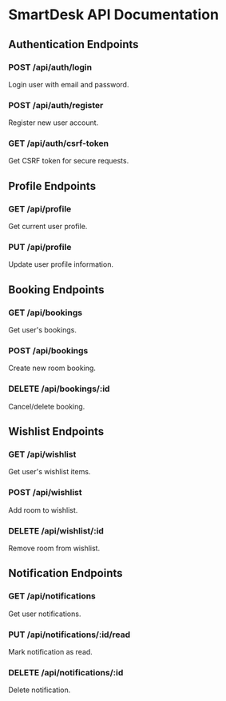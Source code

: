# SmartDesk API Documentation

## Authentication Endpoints

### POST /api/auth/login
Login user with email and password.

### POST /api/auth/register  
Register new user account.

### GET /api/auth/csrf-token
Get CSRF token for secure requests.

## Profile Endpoints

### GET /api/profile
Get current user profile.

### PUT /api/profile
Update user profile information.

## Booking Endpoints

### GET /api/bookings
Get user's bookings.

### POST /api/bookings
Create new room booking.

### DELETE /api/bookings/:id
Cancel/delete booking.

## Wishlist Endpoints

### GET /api/wishlist
Get user's wishlist items.

### POST /api/wishlist
Add room to wishlist.

### DELETE /api/wishlist/:id
Remove room from wishlist.

## Notification Endpoints

### GET /api/notifications
Get user notifications.

### PUT /api/notifications/:id/read
Mark notification as read.

### DELETE /api/notifications/:id
Delete notification.